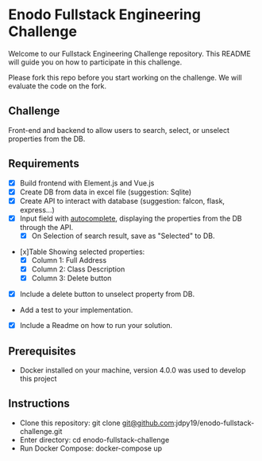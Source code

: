 # Enodo Fullstack Engineering Challenge
Welcome to our Fullstack Engineering Challenge repository. This README will guide you on how to participate in this challenge.

Please fork this repo before you start working on the challenge. We will evaluate the code on the fork.


## Challenge
Front-end and backend to allow users to search, select, or unselect properties from the DB.

## Requirements
- [x] Build frontend with Element.js and Vue.js
- [x] Create DB from data in excel file (suggestion: Sqlite)
- [x] Create API to interact with database (suggestion: falcon, flask, express...)
- [x] Input field with [autocomplete](https://element.eleme.io/#/en-US/component/input#autocomplete), displaying the properties from the DB through the API.
  - [x] On Selection of search result, save as "Selected" to DB.
- [x]Table Showing selected properties:
  - [x] Column 1: Full Address
  - [x] Column 2: Class Description
  - [x] Column 3: Delete button
- [x] Include a delete button to unselect property from DB.
- Add a test to your implementation.
- [x] Include a Readme on how to run your solution.

## Prerequisites
- Docker installed on your machine, version 4.0.0 was used to develop this project

## Instructions
- Clone this repository: git clone git@github.com:jdpy19/enodo-fullstack-challenge.git
- Enter directory: cd enodo-fullstack-challenge
- Run Docker Compose: docker-compose up